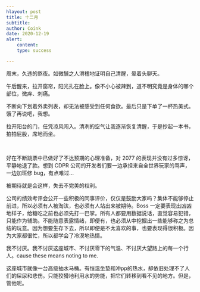 ```yaml
---
hlayout: post
title: 十二月
subtitle: 
author: Coink
date: 2020-12-19
alert: 
    content: 
    type: success

---
```




周末，久违的熬夜。如微醺之人滑稽地证明自己清醒，晕着头聊天。

午后醒来，拉开窗帘，阳光扎在脸上。像不小心被辣到，道不明究竟是身体的哪个部位，微痒、刺痛。

不断向下划着外卖列表，却无法被感受到任何食欲。最后只是下单了一杯热美式。饿了再说吧，我想。

拉开阳台的门，任凭凉风闯入。清冽的空气让我逐渐恢复清醒，于是抄起一本书，拍拍屁股，席地而坐。

&nbsp;

好在不断跳票中已做好了不达预期的心理准备，对 2077 的表现并没有过多惊讶，平静地退了款。想到 CDPR 公司的开发者们要一边承担来自全世界玩家的骂声，一边加班修 bug，有点难过...

被期待就是会这样，失去不完美的权利。

公司的绩效考评会公开一些积极的同事评价，仅仅是鼓励大家吗？集体不能够停止前进，所以必须有人被淘汰，也必须有人站出来被期待。Boss 一定要表现出凶凶地样子，给糖吃之前也必须先打一巴掌。所有人都要用数据说话，直觉容易犯错，只能作为辅助。不能随意表露情绪，即便有，也必须从中挖掘出一些能够称之为总结的玩意。因为想要生存下去，所以即便是不太喜欢的事，也要表现得很积极。因为大家都很忙，所以都学会了冷漠地热情。

我不讨厌。我不讨厌这座城市、不讨厌零下的气温、不讨厌大望路上的每一个行人。cause these means noting to me.

这座城市就像一台高级抽水马桶。有恒温坐垫和冲pp的热水，却依旧处理不了人们的屎尿和悲伤。只能狡猾地利用水的势能，把它们转移到看不见的地方。但是，管他呢。

